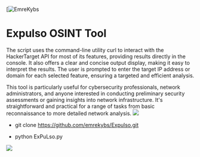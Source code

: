 [![EmreKybs](https://img.shields.io/badge/MadeBy-Emrekybs-green)
# Expulso OSINT Tool

The script uses the command-line utility curl to interact with the HackerTarget API for most of its features, providing results directly in the console. 
It also offers a clear and concise output display, making it easy to interpret the results. 
The user is prompted to enter the target IP address or domain for each selected feature, ensuring a targeted and efficient analysis.

This tool is particularly useful for cybersecurity professionals, network administrators, and anyone interested in conducting preliminary security assessments or gaining insights into network infrastructure. It's straightforward and practical for a range of tasks from basic reconnaissance to more detailed network analysis.
<img src="https://github.com/emrekybs/Expulso/blob/master/expulso.png">

* git clone https://github.com/emrekybs/Expulso.git


* python ExPuLso.py

<img src="https://github.com/emrekybs/Expulso/blob/master/1.PNG">
